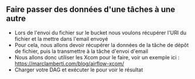 ## Faire passer des données d'une tâches à une autre

* Lors de l'envoi du fichier sur le bucket nous voulons récupérer l'URI du fichier et la mettre dans l'email envoyé
* Pour cela, nous allons devoir récupérer la données de la tâche de dépôt de fichier, puis la transmettre à la tâche d'envoi d'email
* Nous allons donc utiliser les Xcom pour le faire, voir un exemple ici : https://marclamberti.com/blog/airflow-xcom/
* Charger votre DAG et exécuter le pour voir le résultat

